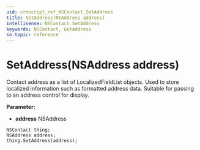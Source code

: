 ```yaml
---
uid: crmscript_ref_NSContact_SetAddress
title: SetAddress(NSAddress address)
intellisense: NSContact.SetAddress
keywords: NSContact, GetAddress
so.topic: reference
---
```


# SetAddress(NSAddress address)

Contact address as  a list of LocalizedFieldList objects. Used to store localized information such as formatted address data. Suitable for passing to an address control for display. 

**Parameter:** 
 - **address** NSAddress

```crmscript
NSContact thing;
NSAddress address;
thing.SetAddress(address);
```


